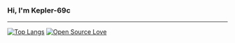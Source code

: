 ### Hi, I'm Kepler-69c

---
[![Top Langs](https://github-readme-stats.vercel.app/api/top-langs/?username=Kepler-69c&layout=compact)](https://github.com/anuraghazra/github-readme-stats)
[![Open Source Love](https://badges.frapsoft.com/os/v1/open-source.png?v=103)](https://github.com/ellerbrock/open-source-badges/)

<!--- 👋 Hi, I’m @Kepler-69c
- 👀 I’m interested in ...
- 🌱 I’m currently learning ...
- 💞️ I’m looking to collaborate on ...
- 📫 How to reach me ...-->

<!---
Kepler-69c/Kepler-69c is a ✨ special ✨ repository because its `README.md` (this file) appears on your GitHub profile.
You can click the Preview link to take a look at your changes.
--->
